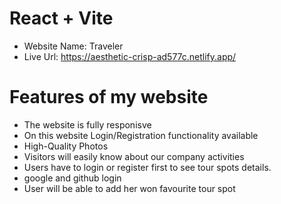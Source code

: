 # React + Vite
+ Website Name: Traveler
+ Live Url: https://aesthetic-crisp-ad577c.netlify.app/

# Features of my website
+ The website is fully responisve
+ On this website Login/Registration functionality available
+ High-Quality Photos
+ Visitors will easily know about our company activities
+ Users have to login or register first to see tour spots details.
+ google and github login
+ User will be able to add her won favourite tour spot
